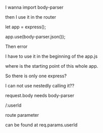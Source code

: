 I wanna import body-parser

then I use it in the router

let app = express\(\);

app.use\(body-parser.json\(\)\);

Then error

I have to use it in the beginning of the app.js

where is the starting point of this whole app.

So there is only one express?

I can not use nestedly calling it??





request.body  needs body-parser



/:userId

route parameter

can be found at req.params.userId





